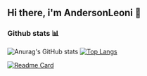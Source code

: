 ## Hi there, i'm AndersonLeoni 👋

### Github stats :bar_chart:
![Anurag's GitHub stats](https://github-readme-stats.vercel.app/api?username=AndersonLeoni&show_icons=true&&theme=radical&hide=contribs,prs)
[![Top Langs](https://github-readme-stats.vercel.app/api/top-langs/?username=AndersonLeoni&layut=compact)](https://github.com/anuraghazra/github-readme-stats)

[![Readme Card](https://github-readme-stats.vercel.app/api/pin/?username=AndersonLeoni&repo=github-readme-stats)](https://github.com/anuraghazra/github-readme-stats)




